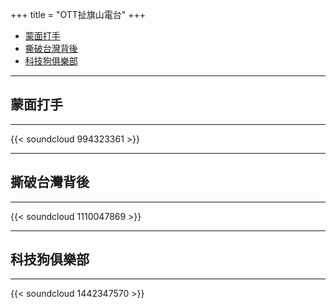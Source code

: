 +++
title = "OTT扯旗山電台"
+++

- [蒙面打手](#蒙面打手)
- [撕破台灣背後](#撕破台灣背後)
- [科技狗俱樂部](#科技狗俱樂部)

---
## 蒙面打手
---
{{< soundcloud 994323361 >}}

---
## 撕破台灣背後
---
{{< soundcloud 1110047869 >}}

---
## 科技狗俱樂部
---
{{< soundcloud 1442347570 >}}
